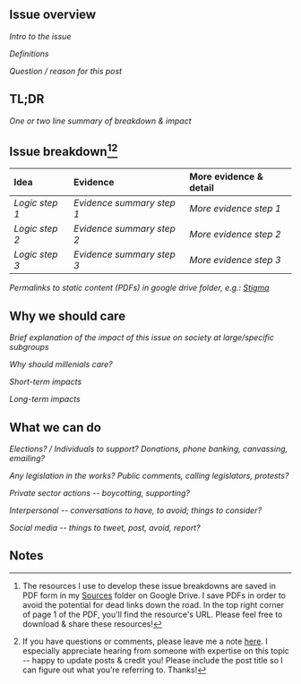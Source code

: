Issue overview
-

*Intro to the issue*

*Definitions*

*Question / reason for this post*

TL;DR
-

*One or two line summary of breakdown & impact*

Issue breakdown[^1][^2]
-

| Idea  | Evidence | More evidence & detail |
| :---           | :---           | :--- |
| *Logic step 1*  | *Evidence summary step 1*  | *More evidence step 1* |
| *Logic step 2*  | *Evidence summary step 2*  | *More evidence step 2* |
| *Logic step 3*  | *Evidence summary step 3*  | *More evidence step 3* |

*Permalinks to static content (PDFs) in google drive folder, e.g.:
[Stigma](https://drive.google.com/open?id=1dEK6VvSY-27L61MC_iEAonExqRo60q0e)*

Why we should care
-

*Brief explanation of the impact of this issue on society at large/specific subgroups*

*Why should millenials care?*

*Short-term impacts*

*Long-term impacts*

What we can do
-

*Elections? / Individuals to support? Donations, phone banking, canvassing, emailing?*

*Any legislation in the works? Public comments, calling legislators, protests?*

*Private sector actions -- boycotting, supporting?*

*Interpersonal -- conversations to have, to avoid; things to consider?*

*Social media -- things to tweet, post, avoid, report?*

Notes
- 

[^1]: The resources I use to develop these issue breakdowns are saved in PDF form in my [Sources](https://drive.google.com/open?id=1sILYzCXlqDw85Xy32z09_suQN8owSwi3) folder on Google Drive. I save PDFs in order to avoid the potential for dead links down the road. In the top right corner of page 1 of the PDF, you'll find the resource's URL. Please feel free to download & share these resources!
[^2]: If you have questions or comments, please leave me a note [here](https://docs.google.com/forms/d/e/1FAIpQLSeTskpY1LoQss2fgXTcGZNyFY4XgTrWW49o4TzLLHdgkeVeOQ/viewform). I especially appreciate hearing from someone with expertise on this topic -- happy to update posts & credit you! Please include the post title so I can figure out what you’re referring to. Thanks!
